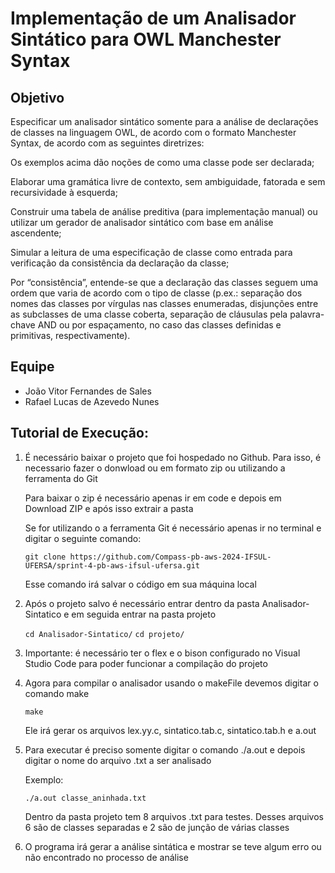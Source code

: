 <h1>Implementação de um Analisador Sintático para OWL Manchester Syntax</h1>
<h2>Objetivo</h2>
<p>Especificar um analisador sintático somente para a análise de declarações de classes na linguagem OWL, de acordo com o formato Manchester Syntax, de acordo com as seguintes diretrizes:

Os exemplos acima dão noções de como uma classe pode ser declarada;

Elaborar uma gramática livre de contexto, sem ambiguidade, fatorada e sem recursividade à esquerda;

Construir uma tabela de análise preditiva (para implementação manual) ou utilizar um gerador de analisador sintático com base em análise ascendente;

Simular a leitura de uma especificação de classe como entrada para verificação da consistência da declaração da classe;

Por “consistência”, entende-se que a declaração das classes seguem uma ordem que varia de acordo com o tipo de classe (p.ex.: separação dos nomes das classes por vírgulas nas classes enumeradas, disjunções entre as subclasses de uma classe coberta, separação de cláusulas pela palavra-chave AND ou por espaçamento, no caso das classes definidas e primitivas, respectivamente).</p>

<h2>Equipe</h2>
<ul>
  <li>João Vitor Fernandes de Sales</li>
  <li>Rafael Lucas de Azevedo Nunes</li>
</ul>

<h2>Tutorial de Execução:</h2>
<ol>
  <li>
    <p>É necessário baixar o projeto que foi hospedado no Github. Para isso, é necessario fazer o donwload ou em formato zip ou utilizando a ferramenta do Git</p>
    <p>Para baixar o zip é necessário apenas ir em code e depois em Download ZIP e após isso extrair a pasta</p>
    <p>Se for utilizando o a ferramenta Git é necessário apenas ir no terminal e digitar o seguinte comando:</p>
    <code>git clone https://github.com/Compass-pb-aws-2024-IFSUL-UFERSA/sprint-4-pb-aws-ifsul-ufersa.git</code>
    <p>Esse comando irá salvar o código em sua máquina local</p>
  </li>
  <li>
    <p>Após o projeto salvo é necessário entrar dentro da pasta Analisador-Sintatico e em seguida entrar na pasta projeto</p>
    <code>cd Analisador-Sintatico/</code>
     <code>cd projeto/</code>
  </li>
  <li>
    <p>Importante: é necessário ter o flex e o bison configurado no Visual Studio Code para poder funcionar a compilação do projeto</p>
  </li>
  <li>
    <p>Agora para compilar o analisador usando o makeFile devemos digitar o comando make</p>
    <code>make</code>
    <p>Ele irá gerar os arquivos lex.yy.c, sintatico.tab.c, sintatico.tab.h e a.out</p>
</li>
  <li>
    <p>Para executar é preciso somente digitar o comando ./a.out e depois digitar o nome do arquivo .txt a ser analisado </p>
    <p>Exemplo:</p>
    <code>./a.out classe_aninhada.txt</code>
    <p>Dentro da pasta projeto tem 8 arquivos .txt para testes. Desses arquivos 6 são de classes separadas e 2 são de junção de várias classes</p>
  </li>
  <li>
    <p>O programa irá gerar a análise sintática e mostrar se teve algum erro ou não encontrado no processo de análise</p>
  </li>
</ol>
